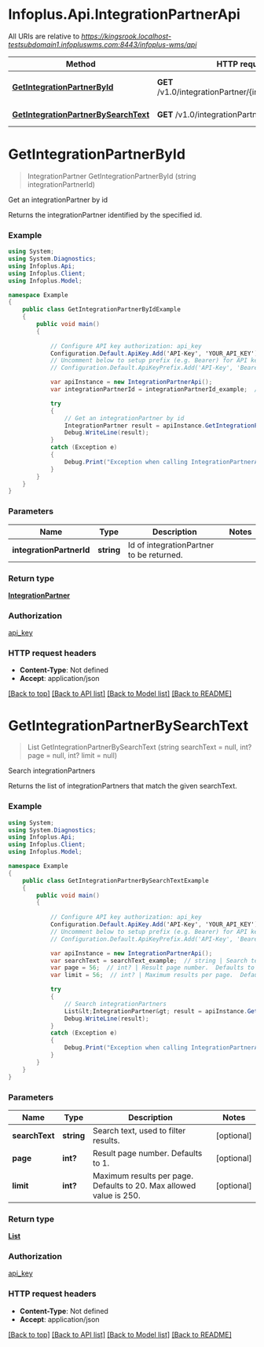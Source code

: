 # Infoplus.Api.IntegrationPartnerApi

All URIs are relative to *https://kingsrook.localhost-testsubdomain1.infopluswms.com:8443/infoplus-wms/api*

Method | HTTP request | Description
------------- | ------------- | -------------
[**GetIntegrationPartnerById**](IntegrationPartnerApi.md#getintegrationpartnerbyid) | **GET** /v1.0/integrationPartner/{integrationPartnerId} | Get an integrationPartner by id
[**GetIntegrationPartnerBySearchText**](IntegrationPartnerApi.md#getintegrationpartnerbysearchtext) | **GET** /v1.0/integrationPartner/search | Search integrationPartners


# **GetIntegrationPartnerById**
> IntegrationPartner GetIntegrationPartnerById (string integrationPartnerId)

Get an integrationPartner by id

Returns the integrationPartner identified by the specified id.

### Example
```csharp
using System;
using System.Diagnostics;
using Infoplus.Api;
using Infoplus.Client;
using Infoplus.Model;

namespace Example
{
    public class GetIntegrationPartnerByIdExample
    {
        public void main()
        {
            
            // Configure API key authorization: api_key
            Configuration.Default.ApiKey.Add('API-Key', 'YOUR_API_KEY');
            // Uncomment below to setup prefix (e.g. Bearer) for API key, if needed
            // Configuration.Default.ApiKeyPrefix.Add('API-Key', 'Bearer');

            var apiInstance = new IntegrationPartnerApi();
            var integrationPartnerId = integrationPartnerId_example;  // string | Id of integrationPartner to be returned.

            try
            {
                // Get an integrationPartner by id
                IntegrationPartner result = apiInstance.GetIntegrationPartnerById(integrationPartnerId);
                Debug.WriteLine(result);
            }
            catch (Exception e)
            {
                Debug.Print("Exception when calling IntegrationPartnerApi.GetIntegrationPartnerById: " + e.Message );
            }
        }
    }
}
```

### Parameters

Name | Type | Description  | Notes
------------- | ------------- | ------------- | -------------
 **integrationPartnerId** | **string**| Id of integrationPartner to be returned. | 

### Return type

[**IntegrationPartner**](IntegrationPartner.md)

### Authorization

[api_key](../README.md#api_key)

### HTTP request headers

 - **Content-Type**: Not defined
 - **Accept**: application/json

[[Back to top]](#) [[Back to API list]](../README.md#documentation-for-api-endpoints) [[Back to Model list]](../README.md#documentation-for-models) [[Back to README]](../README.md)

# **GetIntegrationPartnerBySearchText**
> List<IntegrationPartner> GetIntegrationPartnerBySearchText (string searchText = null, int? page = null, int? limit = null)

Search integrationPartners

Returns the list of integrationPartners that match the given searchText.

### Example
```csharp
using System;
using System.Diagnostics;
using Infoplus.Api;
using Infoplus.Client;
using Infoplus.Model;

namespace Example
{
    public class GetIntegrationPartnerBySearchTextExample
    {
        public void main()
        {
            
            // Configure API key authorization: api_key
            Configuration.Default.ApiKey.Add('API-Key', 'YOUR_API_KEY');
            // Uncomment below to setup prefix (e.g. Bearer) for API key, if needed
            // Configuration.Default.ApiKeyPrefix.Add('API-Key', 'Bearer');

            var apiInstance = new IntegrationPartnerApi();
            var searchText = searchText_example;  // string | Search text, used to filter results. (optional) 
            var page = 56;  // int? | Result page number.  Defaults to 1. (optional) 
            var limit = 56;  // int? | Maximum results per page.  Defaults to 20.  Max allowed value is 250. (optional) 

            try
            {
                // Search integrationPartners
                List&lt;IntegrationPartner&gt; result = apiInstance.GetIntegrationPartnerBySearchText(searchText, page, limit);
                Debug.WriteLine(result);
            }
            catch (Exception e)
            {
                Debug.Print("Exception when calling IntegrationPartnerApi.GetIntegrationPartnerBySearchText: " + e.Message );
            }
        }
    }
}
```

### Parameters

Name | Type | Description  | Notes
------------- | ------------- | ------------- | -------------
 **searchText** | **string**| Search text, used to filter results. | [optional] 
 **page** | **int?**| Result page number.  Defaults to 1. | [optional] 
 **limit** | **int?**| Maximum results per page.  Defaults to 20.  Max allowed value is 250. | [optional] 

### Return type

[**List<IntegrationPartner>**](IntegrationPartner.md)

### Authorization

[api_key](../README.md#api_key)

### HTTP request headers

 - **Content-Type**: Not defined
 - **Accept**: application/json

[[Back to top]](#) [[Back to API list]](../README.md#documentation-for-api-endpoints) [[Back to Model list]](../README.md#documentation-for-models) [[Back to README]](../README.md)

